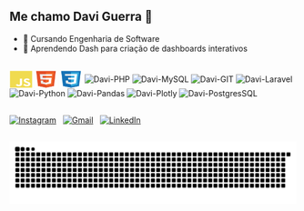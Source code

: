 ## Me chamo Davi Guerra 👋

- 🔭 Cursando Engenharia de Software
- 🌱 Aprendendo Dash para criação de dashboards interativos


<div style="display: inline_block"><br>
      
  <img align="center" alt="Davi-Js" height="30" width="40" src="https://raw.githubusercontent.com/devicons/devicon/master/icons/javascript/javascript-plain.svg">
  <img align="center" alt="Davi-HTML" height="30" width="40" src="https://raw.githubusercontent.com/devicons/devicon/master/icons/html5/html5-original.svg">
  <img align="center" alt="Davi-CSS" height="30" width="40" src="https://raw.githubusercontent.com/devicons/devicon/master/icons/css3/css3-original.svg">
  <img align="center" alt= "Davi-PHP" height="30" width="40" src="https://cdn.jsdelivr.net/gh/devicons/devicon@latest/icons/php/php-original.svg" />
  <img align="center" alt= "Davi-MySQL" height="30" width="40" src="https://cdn.jsdelivr.net/gh/devicons/devicon@latest/icons/mysql/mysql-original-wordmark.svg" />
  <img align="center" alt= "Davi-GIT" height="30" width="40" src="https://cdn.jsdelivr.net/gh/devicons/devicon@latest/icons/git/git-original.svg" /> 
  <img align="center" alt= "Davi-Laravel" height="30" width="40" src="https://cdn.jsdelivr.net/gh/devicons/devicon@latest/icons/laravel/laravel-original.svg"/>
  <img align="center" alt= "Davi-Python" height="30" width="40" src="https://cdn.jsdelivr.net/gh/devicons/devicon@latest/icons/python/python-original.svg" />
  <img align="center" alt= "Davi-Pandas" height="30" width="40" src="https://cdn.jsdelivr.net/gh/devicons/devicon@latest/icons/pandas/pandas-original.svg" />
  <img align="center" alt= "Davi-Plotly" height="30" width="40" src="https://cdn.jsdelivr.net/gh/devicons/devicon@latest/icons/plotly/plotly-original.svg" />
  <img align="center" alt= "Davi-PostgresSQL" height="30" width="40" src="https://cdn.jsdelivr.net/gh/devicons/devicon@latest/icons/postgresql/postgresql-original.svg" />

</div>
  
  ##
 
[![Instagram](https://img.shields.io/badge/-Instagram-%23E4405F?style=for-the-badge&logo=instagram&logoColor=white)](https://instagram.com/_dguerra) &nbsp;
[![Gmail](https://img.shields.io/badge/-Gmail-%23333?style=for-the-badge&logo=gmail&logoColor=white)](https://mail.google.com/mail/?view=cm&fs=1&to=davimguerra@gmail.com) &nbsp;
[![LinkedIn](https://img.shields.io/badge/-LinkedIn-%230077B5?style=for-the-badge&logo=linkedin&logoColor=white)](https://www.linkedin.com/in/davdaviguerra/)

##




<picture>
  <source media="(prefers-color-scheme: dark)" srcset="https://raw.githubusercontent.com/DvGuerraa/DvGuerraa/output/github-contribution-grid-snake-dark.svg">
  <source media="(prefers-color-scheme: light)" srcset="https://raw.githubusercontent.com/DvGuerraa/DvGuerraa/output/github-contribution-grid-snake.svg">
  <img alt="github contribution grid snake animation" src="https://raw.githubusercontent.com/DvGuerraa/DvGuerraa/output/github-contribution-grid-snake.svg">
</picture>



